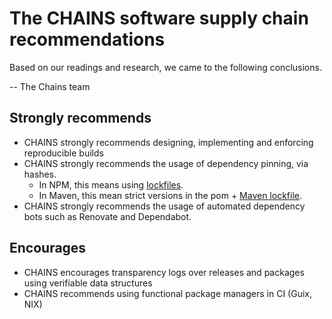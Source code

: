   # The CHAINS software supply chain recommendations

Based on our readings and research, we came to the following conclusions.

-- The Chains team

## Strongly recommends

* CHAINS strongly recommends designing, implementing and enforcing reproducible builds
* CHAINS strongly recommends the usage of dependency pinning, via hashes.
  * In NPM, this means using [lockfiles](https://docs.npmjs.com/cli/v10/configuring-npm/package-lock-json).
  * In Maven, this mean strict versions in the pom + [Maven lockfile](https://github.com/chains-project/maven-lockfile/).
* CHAINS strongly recommends the usage of automated dependency bots such as Renovate and Dependabot.

## Encourages

* CHAINS encourages transparency logs over releases and packages using verifiable data structures
* CHAINS recommends using functional package managers in CI (Guix, NIX)

